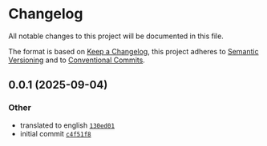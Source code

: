 # Changelog

All notable changes to this project will be documented in this file.

The format is based on [Keep a Changelog](https://keepachangelog.com/en/1.0.0/), this project adheres to [Semantic Versioning](https://semver.org/spec/v2.0.0.html) and to [Conventional Commits](https://www.conventionalcommits.org/en/v1.0.0/).

## 0.0.1 (2025-09-04)

### Other
- translated to english [`130ed01`](https://github.com/smichard/compound_simulation/commit/130ed01)
- initial commit [`c4f51f8`](https://github.com/smichard/compound_simulation/commit/c4f51f8)

